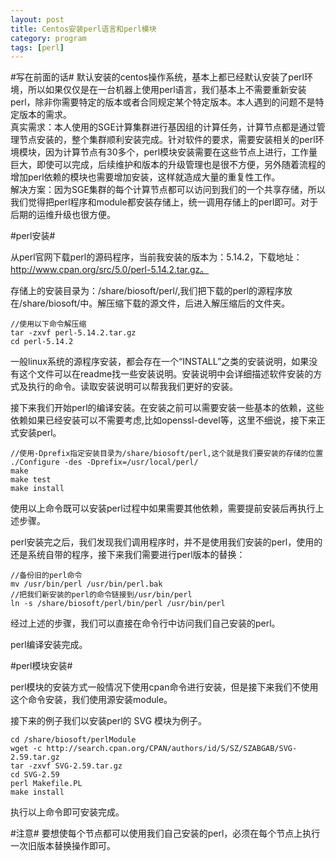 ```yaml
---
layout: post
title: Centos安装perl语言和perl模块
category: program   
tags: [perl]  
---
```



#写在前面的话#
默认安装的centos操作系统，基本上都已经默认安装了perl环境，所以如果仅仅是在一台机器上使用perl语言，我们基本上不需要重新安装perl，除非你需要特定的版本或者合同规定某个特定版本。本人遇到的问题不是特定版本的需求。  
真实需求：本人使用的SGE计算集群进行基因组的计算任务，计算节点都是通过管理节点安装的，整个集群顺利安装完成。针对软件的要求，需要安装相关的perl环境模块，因为计算节点有30多个，perl模块安装需要在这些节点上进行，工作量巨大，即使可以完成，后续维护和版本的升级管理也是很不方便，另外随着流程的增加perl依赖的模块也需要增加安装，这样就造成大量的重复性工作。  
解决方案：因为SGE集群的每个计算节点都可以访问到我们的一个共享存储，所以我们觉得把perl程序和module都安装存储上，统一调用存储上的perl即可。对于后期的运维升级也很方便。

#perl安装#

从perl官网下载perl的源码程序，当前我安装的版本为：5.14.2，下载地址：http://www.cpan.org/src/5.0/perl-5.14.2.tar.gz。  

存储上的安装目录为：/share/biosoft/perl/,我们把下载的perl的源程序放在/share/biosoft/中。解压缩下载的源文件，后进入解压缩后的文件夹。

```
//使用以下命令解压缩
tar -zxvf perl-5.14.2.tar.gz
cd perl-5.14.2
```
一般linux系统的源程序安装，都会存在一个“INSTALL”之类的安装说明，如果没有这个文件可以在readme找一些安装说明。安装说明中会详细描述软件安装的方式及执行的命令。读取安装说明可以帮我我们更好的安装。

接下来我们开始perl的编译安装。在安装之前可以需要安装一些基本的依赖，这些依赖如果已经安装可以不需要考虑,比如openssl-devel等，这里不细说，接下来正式安装perl。

```
//使用-Dprefix指定安装目录为/share/biosoft/perl,这个就是我们要安装的存储的位置
./Configure -des -Dprefix=/usr/local/perl/
make
make test
make install
```
使用以上命令既可以安装perl过程中如果需要其他依赖，需要提前安装后再执行上述步骤。

perl安装完之后，我们发现我们调用程序时，并不是使用我们安装的perl，使用的还是系统自带的程序，接下来我们需要进行perl版本的替换：

```
//备份旧的perl命令
mv /usr/bin/perl /usr/bin/perl.bak
//把我们新安装的perl的命令链接到/usr/bin/perl
ln -s /share/biosoft/perl/bin/perl /usr/bin/perl
```
经过上述的步骤，我们可以直接在命令行中访问我们自己安装的perl。

perl编译安装完成。


#perl模块安装#

perl模块的安装方式一般情况下使用cpan命令进行安装，但是接下来我们不使用这个命令安装，我们使用源安装module。

接下来的例子我们以安装perl的 SVG 模块为例子。

```
cd /share/biosoft/perlModule
wget -c http://search.cpan.org/CPAN/authors/id/S/SZ/SZABGAB/SVG-2.59.tar.gz
tar -zxvf SVG-2.59.tar.gz
cd SVG-2.59
perl Makefile.PL
make install 
```

执行以上命令即可安装完成。

#注意#
要想使每个节点都可以使用我们自己安装的perl，必须在每个节点上执行一次旧版本替换操作即可。